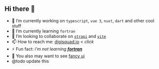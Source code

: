 ## Hi there 👋

- 🔭 I’m currently working on `typescript`, `vue 3`, `nuxt`, `dart` and other cool stuff
- 🌱 I’m currently learning `fortran`
- 👯 I’m looking to collaborate on [`strapi`](https://strapi.io/) and [`vite`](https://vitejs.dev/)
- 📫 How to reach me:  [digisquad.io](https://digisquad.io?utm_source=stafyniaksacha&utm_medium=github&utm_campaign=oss) < _click_
- ⚡ Fun fact: _i'm not learning **[fortran](https://www.youtube.com/watch?v=0oe32CrcYPM)**_
- :fox_face: You also may want to see [fancy ui](https://cssninja.io/) 
- @todo update this
